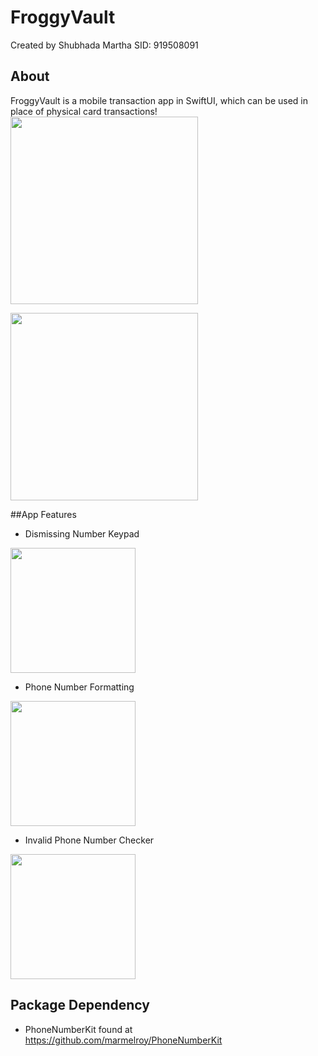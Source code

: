 # FroggyVault

Created by Shubhada Martha
SID: 919508091

## About 
FroggyVault is a mobile transaction app in SwiftUI, which can be used in place of physical card transactions!
<img src="https://github.com/smartha2003/ECS189E/assets/103222835/f5215d80-4bb8-4879-9138-a6f63a91a17f" width="300">

<img src="https://github.com/smartha2003/ECS189E/assets/103222835/767993b6-db3a-4515-9c86-ffbdb169ba95" width="300">


##App Features
- Dismissing Number Keypad
<img src="https://github.com/smartha2003/ECS189E/assets/103222835/f05da2f8-15b8-4210-8fe2-ecdca32360a1" width="200">


- Phone Number Formatting
<img src="https://github.com/smartha2003/ECS189E/assets/103222835/97c774a0-1221-4314-8a40-fa6a1aad5446" width="200">

- Invalid Phone Number Checker
<img src="https://github.com/smartha2003/ECS189E/assets/103222835/e2439bb3-7e9a-4a03-9026-b48f08bc2e47" width="200">

## Package Dependency
- PhoneNumberKit found at https://github.com/marmelroy/PhoneNumberKit


